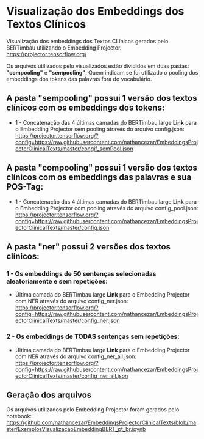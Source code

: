 # Visualização dos Embeddings dos Textos Clínicos

Visualização dos embeddings dos Textos CLínicos gerados pelo BERTimbau utilizando o Embedding Projector.
https://projector.tensorflow.org/

Os arquivos utilizados pelo visualizados estão divididos em duas pastas: **"compooling"** e **"sempooling"**. Quem indicam se foi utilizado o pooling dos embeddings dos tokens das palavras fora do vocabulário.

## A pasta **"sempooling"** possui 1 versão dos textos clínicos com os embeddings dos tokens:
- 1 - Concatenação das 4 últimas camadas do BERTimbau large
**Link** para o Embedding Projector sem pooling através do arquivo config.json:
https://projector.tensorflow.org/?config=https://raw.githubusercontent.com/nathancezar/EmbeddingsProjectorClinicalTexts/master/congif_semPool.json

## A pasta **"compooling"** possui 1 versão dos textos clínicos com os embeddings das palavras e sua POS-Tag:
- 1 - Concatenação das 4 últimas camadas do BERTimbau large
**Link** para o Embedding Projector com pooling através do arquivo config_pool.json:
https://projector.tensorflow.org/?config=https://raw.githubusercontent.com/nathancezar/EmbeddingsProjectorClinicalTexts/master/config.json

## A pasta **"ner"** possui 2 versões dos textos clínicos:
### 1 - Os embeddings de 50 sentenças selecionadas aleatoriamente e sem repetições:
 - Última camada do BERTimbau large
**Link** para o Embedding Projector com NER através do arquivo config_ner.json:
https://projector.tensorflow.org/?config=https://raw.githubusercontent.com/nathancezar/EmbeddingsProjectorClinicalTexts/master/config_ner.json

### 2 - Os embeddings de TODAS sentenças sem repetições:
 - Última camada do BERTimbau large
**Link** para o Embedding Projector com NER através do arquivo config_ner_all.json:
https://projector.tensorflow.org/?config=https://raw.githubusercontent.com/nathancezar/EmbeddingsProjectorClinicalTexts/master/config_ner_all.json

## Geração dos arquivos

Os arquivos utilizados pelo Embedding Projector foram gerados pelo notebook: https://github.com/nathancezar/EmbeddingsProjectorClinicalTexts/blob/master/ExemplosVisualizacaoEmbeddingBERT_pt_br.ipynb